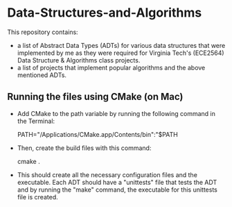# Data-Structures-and-Algorithms

This repository contains:

- a list of Abstract Data Types (ADTs) for various data structures that were implemented by me as they were required for Virginia Tech's (ECE2564) Data Structure &amp; Algorithms class projects.
- a list of projects that implement popular algorithms and the above mentioned ADTs.

## Running the files using CMake (on Mac)

- Add CMake to the path variable by running the following command in the Terminal:
  
  PATH="/Applications/CMake.app/Contents/bin":"$PATH
  
- Then, create the build files with this command:

  cmake .
  
- This should create all the necessary configuration files and the executable. Each ADT should have a "unittests" file that tests the ADT and by running the "make" command, the executable for this unittests file is created.
